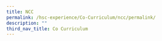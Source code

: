 ```yaml
---
title: NCC
permalink: /hsc-experience/Co-Curriculum/ncc/permalink/
description: ""
third_nav_title: Co Curriculum
---
```


